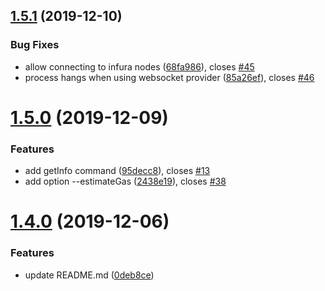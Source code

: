 ## [1.5.1](https://github.com/TripleSpeeder/ens-updater/compare/v1.5.0...v1.5.1) (2019-12-10)


### Bug Fixes

* allow connecting to infura nodes ([68fa986](https://github.com/TripleSpeeder/ens-updater/commit/68fa986d9df75064da1f5dc1b7a12c6a4357bdff)), closes [#45](https://github.com/TripleSpeeder/ens-updater/issues/45)
* process hangs when using websocket provider ([85a26ef](https://github.com/TripleSpeeder/ens-updater/commit/85a26ef7da36e0a86a20f47e228147d04d7aeff5)), closes [#46](https://github.com/TripleSpeeder/ens-updater/issues/46)

# [1.5.0](https://github.com/TripleSpeeder/ens-updater/compare/v1.4.0...v1.5.0) (2019-12-09)


### Features

* add getInfo command ([95decc8](https://github.com/TripleSpeeder/ens-updater/commit/95decc805609d58921f0092ec586e69dad95d11d)), closes [#13](https://github.com/TripleSpeeder/ens-updater/issues/13)
* add option --estimateGas ([2438e19](https://github.com/TripleSpeeder/ens-updater/commit/2438e190a5758d1dc0b19b2914a8a93b425f8158)), closes [#38](https://github.com/TripleSpeeder/ens-updater/issues/38)

# [1.4.0](https://github.com/TripleSpeeder/ens-updater/compare/v1.3.2...v1.4.0) (2019-12-06)


### Features

* update README.md ([0deb8ce](https://github.com/TripleSpeeder/ens-updater/commit/0deb8ce3ef4711665cbcaa2e7c75e703c339d003))
